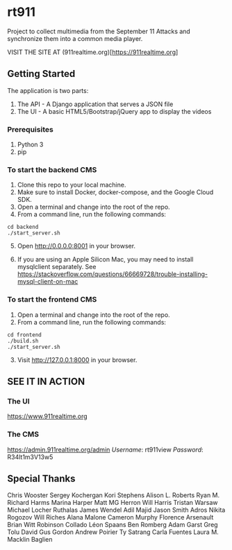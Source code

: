 # rt911

Project to collect multimedia from the September 11 Attacks and synchronize them into a common media player.

VISIT THE SITE AT (911realtime.org)[https://911realtime.org]

## Getting Started

The application is two parts:

1. The API - A Django application that serves a JSON file
2. The UI - A basic HTML5/Bootstrap/jQuery app to display the videos

### Prerequisites

1. Python 3
2. pip

### To start the backend CMS

1. Clone this repo to your local machine.
2. Make sure to install Docker, docker-compose, and the Google Cloud SDK.
3. Open a terminal and change into the root of the repo.
4. From a command line, run the following commands:

```
cd backend
./start_server.sh
```

5. Open <http://0.0.0.0:8001> in your browser.

6. If you are using an Apple Silicon Mac, you may need to install mysqlclient separately. See https://stackoverflow.com/questions/66669728/trouble-installing-mysql-client-on-mac

### To start the frontend CMS

1. Open a terminal and change into the root of the repo.
2. From a command line, run the following commands:

```
cd frontend
./build.sh
./start_server.sh
```

3. Visit <http://127.0.0.1:8000> in your browser.

## SEE IT IN ACTION

### The UI

<https://www.911realtime.org>

### The CMS

<https://admin.911realtime.org/admin>
*Username*: rt911view
*Password*: R34lt1m3V13w5

## Special Thanks
Chris Wooster
Sergey Kochergan
Kori Stephens
Alison L. Roberts
Ryan M.
Richard Harms
Marina Harper
Matt MG Herron
Will Harris
Tristan Warsaw
Michael Locher
Ruthalas
James Wendel
Adil Majid
Jason Smith
Adros
Nikita Rogozov
Will Riches
Alana Malone
Cameron Murphy
Florence Arsenault
Brian Witt
Robinson Collado
Léon Spaans
Ben Romberg
Adam Garst
Greg
Tolu
David
Gus Gordon
Andrew Poirier
Ty Satrang
Carla Fuentes
Laura M. Macklin Baglien
